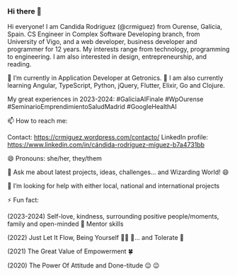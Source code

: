 ### Hi there 👋

Hi everyone! I am Candida Rodriguez (@crmiguez) from Ourense, Galicia, Spain. CS Engineer in Complex Software Developing branch, from University of Vigo, and a web developer, business developer and programmer for 12 years. My interests range from technology, programming to engineering. I am also interested in design, entrepreneurship, and reading.

🔭 I’m currently in Application Developer at Getronics. 🌱 I am also currently learning Angular, TypeScript, Python, jQuery, Flutter, Elixir, Go and Clojure.

My great experiences in 2023-2024: #GaliciaAIFinale #WpOurense #SeminarioEmprendimientoSaludMadrid #GoogleHealthAI

📫 How to reach me: 

Contact: https://crmiguez.wordpress.com/contacto/
LinkedIn profile: https://www.linkedin.com/in/cándida-rodríguez-míguez-b7a4731bb

😄 Pronouns: she/her, they/them

💬 Ask me about latest projects, ideas, challenges... and Wizarding World! :smile:

🤔 I’m looking for help with either local, national and international projects

⚡ Fun fact:

(2023-2024) Self-love, kindness, surrounding positive people/moments, family and open-minded 💝 Mentor skills

(2022) Just Let It Flow, Being Yourself 🏊‍♀️ 💖... and Tolerate 🌝

(2021) The Great Value of Empowerment 🍀

(2020) The Power Of Attitude and Done-titude :wink: :wink:


